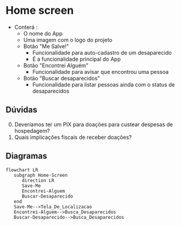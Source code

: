 # Home screen
* Conterá :
  * O nome do App
  * Uma imagem com o logo do projeto
  * Botão "Me Salve!"
    * Funcionalidade para auto-cadastro de um desaparecido
    * É a funcionalidade principal do App
  * Botão "Encontrei Alguém"
    * Funcionalidade para avisar que encontrou uma pessoa
  * Botão "Buscar desaparecidos"
    * Funcionalidade para listar pessoas ainda com o status de desaparecidos
   
## Dúvidas
0. Deveríamos ter um PIX para doações para custear despesas de hospedagem?
1. Quais implicações fiscais de receber doações?

## Diagramas

```mermaid
flowchart LR
   subgraph Home-Screen
      direction LR
      Save-Me
      Encontrei-Alguem
      Buscar-Desaparecido
   end
   Save-Me-->Tela_De_Localizacao
   Encontrei-Alguem-->Busca_Desaparecidos
   Buscar-Desaparecido-->Busca_Desaparecidos
```
